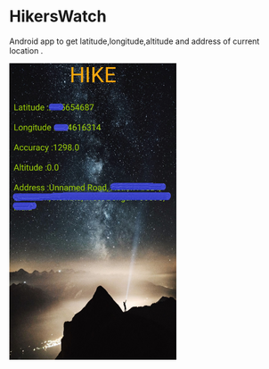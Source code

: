# HikersWatch
Android app to get latitude,longitude,altitude and address of current location .

<img src="app/src/main/res/drawable/hiker.jpg" width="300">  
